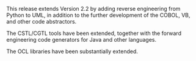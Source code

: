 This release extends Version 2.2 by adding reverse engineering from Python to UML, in addition to the further development of the COBOL, VB, and other code abstractors. 

The CSTL/CGTL tools have been extended, together with the forward engineering code generators for Java and other languages. 

The OCL libraries have been substantially extended. 
